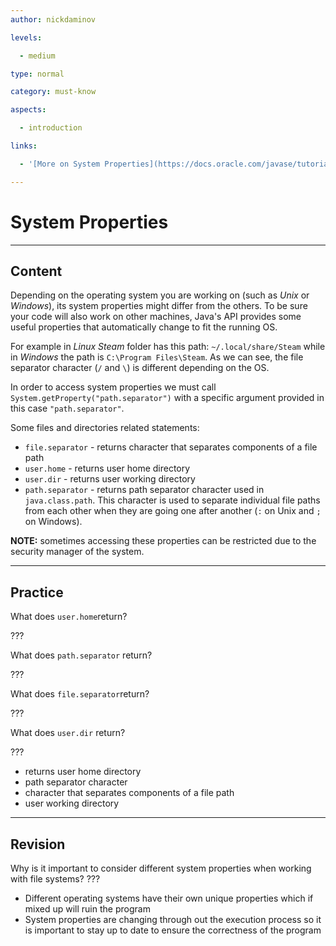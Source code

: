 ```yaml
---
author: nickdaminov

levels:

  - medium

type: normal

category: must-know

aspects:

  - introduction

links:

  - '[More on System Properties](https://docs.oracle.com/javase/tutorial/essential/environment/sysprop.html){website}'

---
```


# System Properties

---
## Content

Depending on the operating system you are working on (such as *Unix* or *Windows*), its system properties might differ from the others. To be sure your code will also work on other machines, Java's API provides some useful properties that automatically change to fit the running OS.

For example in *Linux Steam* folder has this path: `~/.local/share/Steam` while in *Windows* the path is `C:\Program Files\Steam`. As we can see, the file separator character (`/` and `\`) is different depending on the OS.

In order to access system properties we must call `System.getProperty("path.separator")` with a specific argument provided in this case `"path.separator"`.

Some files and directories related statements:
 - `file.separator` - returns character that separates components of a file path
 - `user.home` - returns user home directory
 - `user.dir` - returns user working directory
 - `path.separator` - returns path separator character used in `java.class.path`. This character is used to separate individual file paths from each other when they are going one after another (`:` on Unix and `;` on Windows).

**NOTE:** sometimes accessing these properties can be restricted due to the security manager of the system.

---
## Practice

What does `user.home`return?

???

What does `path.separator` return?

???

What does `file.separator`return?

???

What does `user.dir` return?

???


* returns user home directory
* path separator character
* character that separates components of a file path
* user working directory

---
## Revision

Why is it important to consider different system properties when working with file systems?
???


* Different operating systems have their own unique properties which if mixed up will ruin the program
* System properties are changing through out the execution process so it is important to stay up to date to ensure the correctness of the program